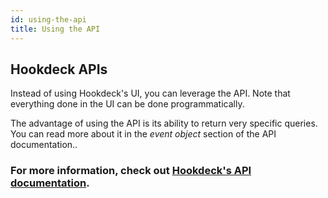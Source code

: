 ```yaml
---
id: using-the-api
title: Using the API
---
```


## Hookdeck APIs

Instead of using Hookdeck's UI, you can leverage the API. Note that everything done in the UI can be done programmatically.

The advantage of using the API is its ability to return very specific queries. You can read more about it in the _event object_ section of the API documentation..

### For more information, check out [Hookdeck's API documentation](https://www.notion.so/hookdeck/What-s-New-3c48e3ee24264b00874f335241e41928 "Hookdeck API Documentation").
